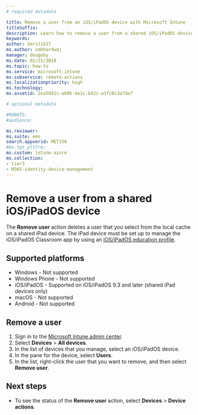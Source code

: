 ```yaml
---
# required metadata

title: Remove a user from an iOS/iPadOS device with Microsoft Intune 
titleSuffix:
description: Learn how to remove a user from a shared iOS/iPadOS device with Intune.
keywords:
author: Smritib17
ms.author: smbhardwaj
manager: dougeby
ms.date: 02/22/2018
ms.topic: how-to
ms.service: microsoft-intune
ms.subservice: remote-actions
ms.localizationpriority: high
ms.technology:
ms.assetid: 2ea5941c-a69b-4e1c-b42c-a1fc0c3a7de7

# optional metadata

#ROBOTS:
#audience:

ms.reviewer: 
ms.suite: ems
search.appverid: MET150
#ms.tgt_pltfrm:
ms.custom: intune-azure
ms.collection:
- tier3
- M365-identity-device-management
---
```


# Remove a user from a shared iOS/iPadOS device

The **Remove user** action deletes a user that you select from the local cache on a shared iPad device. The iPad device must be set up to manage the iOS/iPadOS Classroom app by using an [iOS/iPadOS education profile](../fundamentals/education-settings-configure-ios.md). 

## Supported platforms

- Windows - Not supported
- Windows Phone - Not supported
- iOS/iPadOS - Supported on iOS/iPadOS 9.3 and later (shared iPad devices only)
- macOS - Not supported
- Android - Not supported

## Remove a user

1. Sign in to the [Microsoft Intune admin center](https://go.microsoft.com/fwlink/?linkid=2109431).
2. Select **Devices** > **All devices**.
3. In the list of devices that you manage, select an iOS/iPadOS device.
4. In the pane for the device, select **Users**.
5. In the list, right-click the user that you want to remove, and then select **Remove user**.

## Next steps

- To see the status of the **Remove user** action, select **Devices** > **Device actions**.
